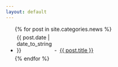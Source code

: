 ```yaml
---
layout: default
---
```


  <ul>
    {% for post in site.categories.news %}
      <li style="margin:5px 5px 5px 5px;">
        <span style="width:95px;display:-moz-inline-box;display:inline-block;">{{ post.date | date_to_string }}</span>
        <span style="width:10px;display:-moz-inline-box;display:inline-block;">-</span>
        <a href="{{ post.url }}">{{ post.title }}</a>
      </li>
    {% endfor %}
  </ul>

